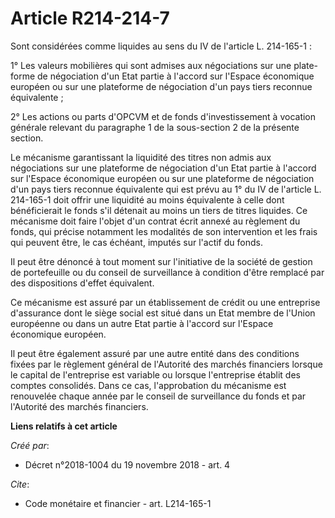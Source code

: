 # Article R214-214-7

Sont considérées comme liquides au sens du IV de l'article L. 214-165-1 : 

1° Les valeurs mobilières qui sont admises aux négociations sur une plate-forme de négociation d'un Etat partie à l'accord
sur l'Espace économique européen ou sur une plateforme de négociation d'un pays tiers reconnue équivalente ; 

2° Les actions ou parts d'OPCVM et de fonds d'investissement à vocation générale relevant du paragraphe 1 de la sous-section
2 de la présente section. 

Le mécanisme garantissant la liquidité des titres non admis aux négociations sur une plateforme de négociation d'un Etat
partie à l'accord sur l'Espace économique européen ou sur une plateforme de négociation d'un pays tiers reconnue équivalente
qui est prévu au 1° du IV de l'article L. 214-165-1 doit offrir une liquidité au moins équivalente à celle dont bénéficierait
le fonds s'il détenait au moins un tiers de titres liquides. Ce mécanisme doit faire l'objet d'un contrat écrit annexé au
règlement du fonds, qui précise notamment les modalités de son intervention et les frais qui peuvent être, le cas échéant,
imputés sur l'actif du fonds. 

Il peut être dénoncé à tout moment sur l'initiative de la société de gestion de portefeuille ou du conseil de surveillance à
condition d'être remplacé par des dispositions d'effet équivalent. 

Ce mécanisme est assuré par un établissement de crédit ou une entreprise d'assurance dont le siège social est situé dans un
Etat membre de l'Union européenne ou dans un autre Etat partie à l'accord sur l'Espace économique européen. 

Il peut être également assuré par une autre entité dans des conditions fixées par le règlement général de l'Autorité des
marchés financiers lorsque le capital de l'entreprise est variable ou lorsque l'entreprise établit des comptes consolidés.
Dans ce cas, l'approbation du mécanisme est renouvelée chaque année par le conseil de surveillance du fonds et par l'Autorité
des marchés financiers.

**Liens relatifs à cet article**

_Créé par_:

  - Décret n°2018-1004 du 19 novembre 2018 - art. 4

_Cite_:

  - Code monétaire et financier - art. L214-165-1
